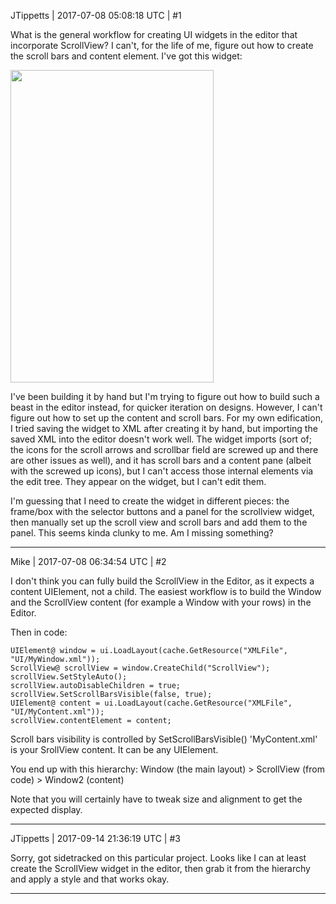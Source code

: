 JTippetts | 2017-07-08 05:08:18 UTC | #1

What is the general workflow for creating UI widgets in the editor that incorporate ScrollView? I can't, for the life of me, figure out how to create the scroll bars and content element. I've got this widget:

<img src="//cdck-file-uploads-global.s3.dualstack.us-west-2.amazonaws.com/standard17/uploads/urho3d/original/1X/3a184413828e6435f550b74de30a53d65a660591.png" width="325" height="500">

I've been building it by hand but I'm trying to figure out how to build such a beast in the editor instead, for quicker iteration on designs. However, I can't figure out how to set up the content and scroll bars. For my own edification, I tried saving the widget to XML after creating it by hand, but importing the saved XML into the editor doesn't work well. The widget imports (sort of; the icons for the scroll arrows and scrollbar field are screwed up and there are other issues as well), and it has scroll bars and a content pane (albeit with the screwed up icons), but I can't access those internal elements via the edit tree. They appear on the widget, but I can't edit them.

I'm guessing that I need to create the widget in different pieces: the frame/box with the selector buttons and a panel for the scrollview widget, then manually set up the scroll view and scroll bars and add them to the panel. This seems kinda clunky to me. Am I missing something?

-------------------------

Mike | 2017-07-08 06:34:54 UTC | #2

I don't think you can fully build the ScrollView in the Editor, as it expects a content UIElement, not a child.
The easiest workflow is to build the Window and the ScrollView content (for example a Window with your rows) in the Editor.

Then in code:

	UIElement@ window = ui.LoadLayout(cache.GetResource("XMLFile", "UI/MyWindow.xml"));
	ScrollView@ scrollView = window.CreateChild("ScrollView");
	scrollView.SetStyleAuto();
	scrollView.autoDisableChildren = true;
	scrollView.SetScrollBarsVisible(false, true);
	UIElement@ content = ui.LoadLayout(cache.GetResource("XMLFile", "UI/MyContent.xml"));
	scrollView.contentElement = content;
Scroll bars visibility is controlled by SetScrollBarsVisible()
'MyContent.xml' is your SrollView content. It can be any UIElement.

You end up with this hierarchy:
Window (the main layout) > ScrollView (from code) > Window2 (content)

Note that you will certainly have to tweak size and alignment to get the expected display.

-------------------------

JTippetts | 2017-09-14 21:36:19 UTC | #3

Sorry, got sidetracked on this particular project. Looks like I can at least create the ScrollView widget in the editor, then grab it from the hierarchy and apply a style and that works okay.

-------------------------

